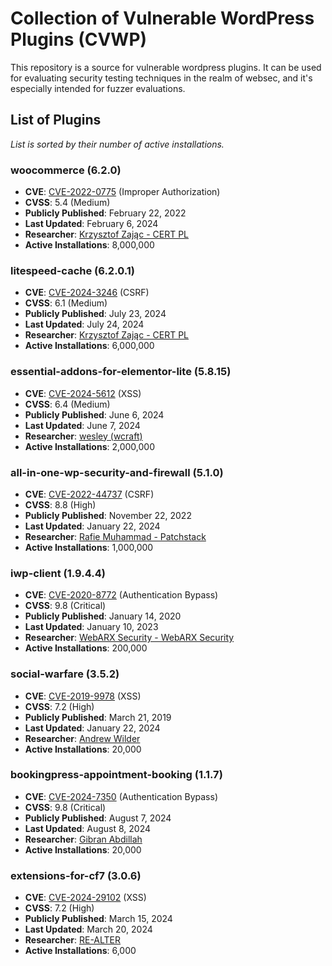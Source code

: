 # Collection of Vulnerable WordPress Plugins (CVWP)

This repository is a source for vulnerable wordpress plugins. It can be used for evaluating security testing techniques in the realm of websec, and it's especially intended for fuzzer evaluations.

## List of Plugins

*List is sorted by their number of active installations.*

### woocommerce (6.2.0)
- **CVE**: [CVE-2022-0775](https://www.cve.org/CVERecord?id=CVE-2022-0775) (Improper Authorization)
- **CVSS**:	5.4 (Medium)
- **Publicly Published**: February 22, 2022
- **Last Updated**:	February 6, 2024
- **Researcher**: [Krzysztof Zając - CERT PL](https://www.wordfence.com/threat-intel/vulnerabilities/researchers/krzysztof-zajac)
- **Active Installations**: 8,000,000

### litespeed-cache (6.2.0.1)
- **CVE**: [CVE-2024-3246](https://www.cve.org/CVERecord?id=CVE-2024-3246) (CSRF)
- **CVSS**:	6.1 (Medium)
- **Publicly Published**: July 23, 2024
- **Last Updated**:	July 24, 2024
- **Researcher**: [Krzysztof Zając - CERT PL](https://www.wordfence.com/threat-intel/vulnerabilities/researchers/krzysztof-zajac)
- **Active Installations**: 6,000,000

### essential-addons-for-elementor-lite (5.8.15)
- **CVE**: [CVE-2024-5612](https://www.cve.org/CVERecord?id=CVE-2024-5612) (XSS)
- **CVSS**: 6.4 (Medium)
- **Publicly Published**: June 6, 2024
- **Last Updated**: June 7, 2024
- **Researcher**: [wesley (wcraft)](https://www.wordfence.com/threat-intel/vulnerabilities/researchers/wesley-jhon)
- **Active Installations**: 2,000,000

### all-in-one-wp-security-and-firewall (5.1.0)

- **CVE**: [CVE-2022-44737](https://www.cve.org/CVERecord?id=CVE-2022-44737) (CSRF)
- **CVSS**: 8.8 (High)
- **Publicly Published**: November 22, 2022
- **Last Updated**: January 22, 2024
- **Researcher**: [Rafie Muhammad - Patchstack](https://www.wordfence.com/threat-intel/vulnerabilities/researchers/rafie-muhammad)
- **Active Installations**: 1,000,000

### iwp-client (1.9.4.4)
- **CVE**: [CVE-2020-8772](https://www.cve.org/CVERecord?id=CVE-2020-8772) (Authentication Bypass)
- **CVSS**:	9.8 (Critical)
- **Publicly Published**: January 14, 2020
- **Last Updated**:	January 10, 2023
- **Researcher**: [WebARX Security - WebARX Security](https://www.wordfence.com/threat-intel/vulnerabilities/researchers/webarx-security)
- **Active Installations**: 200,000

### social-warfare (3.5.2)
- **CVE**: [CVE-2019-9978](https://www.cve.org/CVERecord?id=CVE-2019-9978) (XSS)
- **CVSS**:	7.2 (High)
- **Publicly Published**: March 21, 2019
- **Last Updated**:	January 22, 2024
- **Researcher**: [Andrew Wilder](https://www.wordfence.com/threat-intel/vulnerabilities/researchers/andrew-wilder)
- **Active Installations**: 20,000

### bookingpress-appointment-booking (1.1.7)
- **CVE**: [CVE-2024-7350](https://www.cve.org/CVERecord?id=CVE-2024-7350) (Authentication Bypass)
- **CVSS**:	9.8 (Critical)
- **Publicly Published**: August 7, 2024
- **Last Updated**:	August 8, 2024
- **Researcher**: [Gibran Abdillah](https://www.wordfence.com/threat-intel/vulnerabilities/researchers/gibran-abdillah)
- **Active Installations**: 20,000

### extensions-for-cf7 (3.0.6)
- **CVE**: [CVE-2024-29102](https://www.cve.org/CVERecord?id=CVE-2024-29102) (XSS)
- **CVSS**:	7.2 (High)
- **Publicly Published**: March 15, 2024
- **Last Updated**:	March 20, 2024
- **Researcher**: [RE-ALTER](https://www.wordfence.com/threat-intel/vulnerabilities/researchers/vladislav-pokrovsky)
- **Active Installations**: 6,000